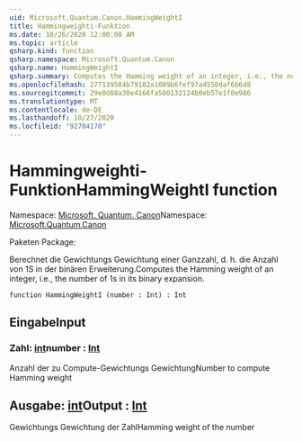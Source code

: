 ```yaml
---
uid: Microsoft.Quantum.Canon.HammingWeightI
title: Hammingweighti-Funktion
ms.date: 10/26/2020 12:00:00 AM
ms.topic: article
qsharp.kind: function
qsharp.namespace: Microsoft.Quantum.Canon
qsharp.name: HammingWeightI
qsharp.summary: Computes the Hamming weight of an integer, i.e., the number of 1s in its binary expansion.
ms.openlocfilehash: 277139584b79182a1089b6fef97a4550daf6b6d8
ms.sourcegitcommit: 29e0d88a30e4166fa580132124b0eb57e1f0e986
ms.translationtype: MT
ms.contentlocale: de-DE
ms.lasthandoff: 10/27/2020
ms.locfileid: "92704170"
---
```

# <a name="hammingweighti-function"></a><span data-ttu-id="232ba-102">Hammingweighti-Funktion</span><span class="sxs-lookup"><span data-stu-id="232ba-102">HammingWeightI function</span></span>

<span data-ttu-id="232ba-103">Namespace: [Microsoft. Quantum. Canon](xref:Microsoft.Quantum.Canon)</span><span class="sxs-lookup"><span data-stu-id="232ba-103">Namespace: [Microsoft.Quantum.Canon](xref:Microsoft.Quantum.Canon)</span></span>

<span data-ttu-id="232ba-104">Paketen [](https://nuget.org/packages/)</span><span class="sxs-lookup"><span data-stu-id="232ba-104">Package: [](https://nuget.org/packages/)</span></span>


<span data-ttu-id="232ba-105">Berechnet die Gewichtungs Gewichtung einer Ganzzahl, d. h. die Anzahl von 1S in der binären Erweiterung.</span><span class="sxs-lookup"><span data-stu-id="232ba-105">Computes the Hamming weight of an integer, i.e., the number of 1s in its binary expansion.</span></span>

```qsharp
function HammingWeightI (number : Int) : Int
```


## <a name="input"></a><span data-ttu-id="232ba-106">Eingabe</span><span class="sxs-lookup"><span data-stu-id="232ba-106">Input</span></span>

### <a name="number--int"></a><span data-ttu-id="232ba-107">Zahl: [int](xref:microsoft.quantum.lang-ref.int)</span><span class="sxs-lookup"><span data-stu-id="232ba-107">number : [Int](xref:microsoft.quantum.lang-ref.int)</span></span>

<span data-ttu-id="232ba-108">Anzahl der zu Compute-Gewichtungs Gewichtung</span><span class="sxs-lookup"><span data-stu-id="232ba-108">Number to compute Hamming weight</span></span>



## <a name="output--int"></a><span data-ttu-id="232ba-109">Ausgabe: [int](xref:microsoft.quantum.lang-ref.int)</span><span class="sxs-lookup"><span data-stu-id="232ba-109">Output : [Int](xref:microsoft.quantum.lang-ref.int)</span></span>

<span data-ttu-id="232ba-110">Gewichtungs Gewichtung der Zahl</span><span class="sxs-lookup"><span data-stu-id="232ba-110">Hamming weight of the number</span></span>